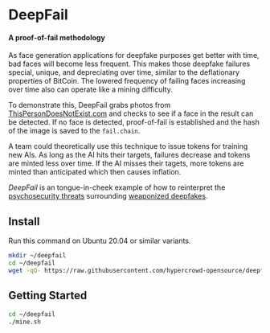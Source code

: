 # DeepFail
#### A proof-of-fail methodology

As face generation applications for deepfake purposes get better with time, bad faces will become less frequent.  This makes those deepfake failures special, unique, and depreciating over time, similar to the deflationary properties of BitCoin.  The lowered frequency of failing faces increasing over time also can operate like a mining difficulty.

To demonstrate this, DeepFail grabs photos from [ThisPersonDoesNotExist.com](https://thispersondoesnotexist.com) and checks to see if a face in the result can be detected.  If no face is detected, proof-of-fail is established and the hash of the image is saved to the `fail.chain`.

A team could theoretically use this technique to issue tokens for training new AIs.  As long as the AI hits their targets, failures decrease and tokens are minted less over time.  If the AI misses their tagets, more tokens are minted than anticipated which then causes inflation.

_DeepFail_ is an tongue-in-cheek example of how to reinterpret the [psychosecurity threats](https://github.com/PsySecGroup/foundation/blob/main/GUIDANCE.md)
surrounding [weaponized deepfakes](https://www.jstor.org/stable/resrep25129.7?seq=1).

## Install

Run this command on Ubuntu 20.04 or similar variants.

```bash
mkdir ~/deepfail
cd ~/deepfail
wget -qO- https://raw.githubusercontent.com/hypercrowd-opensource/deepfail/v1.0.0/install.sh | bash
```

## Getting Started

```bash
cd ~/deepfail
./mine.sh
```
